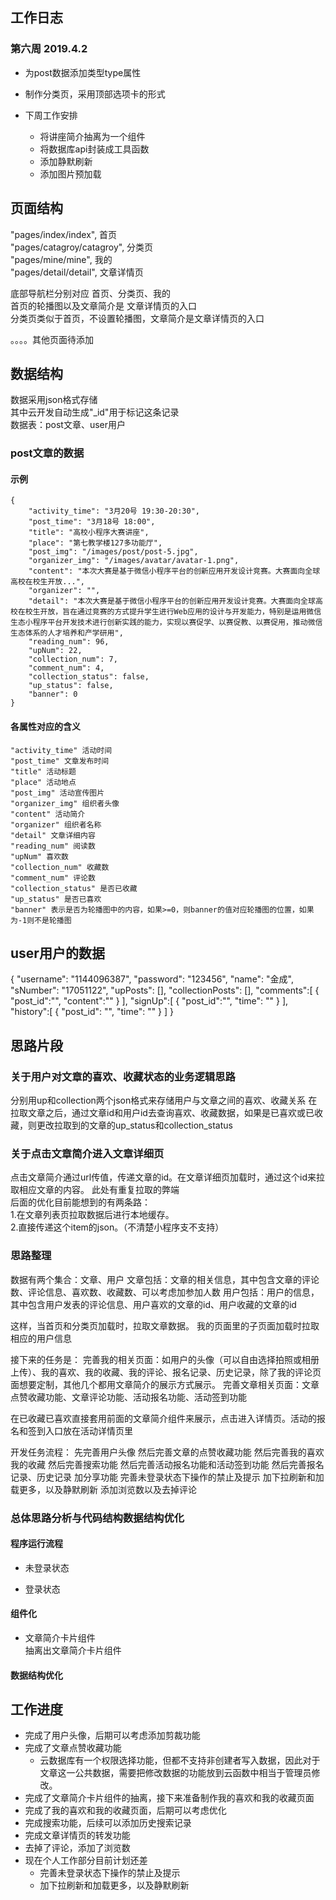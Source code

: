## 工作日志
### 第六周 2019.4.2
- 为post数据添加类型type属性
- 制作分类页，采用顶部选项卡的形式

- 下周工作安排
    + 将讲座简介抽离为一个组件
    + 将数据库api封装成工具函数
    + 添加静默刷新
    + 添加图片预加载



## 页面结构
  "pages/index/index",        首页      
  "pages/catagroy/catagroy",  分类页      
  "pages/mine/mine",          我的      
  "pages/detail/detail",          文章详情页      
   

  底部导航栏分别对应 首页、分类页、我的     
  首页的轮播图以及文章简介是 文章详情页的入口        
  分类页类似于首页，不设置轮播图，文章简介是文章详情页的入口      

  。。。。其他页面待添加      

## 数据结构
数据采用json格式存储          
其中云开发自动生成"_id"用于标记这条记录         
数据表：post文章、user用户       

### post文章的数据
#### 示例
    {
        "activity_time": "3月20号 19:30-20:30",
        "post_time": "3月18号 18:00",
        "title": "高校小程序大赛讲座",
        "place": "第七教学楼127多功能厅",
        "post_img": "/images/post/post-5.jpg",
        "organizer_img": "/images/avatar/avatar-1.png",
        "content": "本次大赛是基于微信小程序平台的创新应用开发设计竞赛。大赛面向全球高校在校生开放...",
        "organizer": "",
        "detail": "本次大赛是基于微信小程序平台的创新应用开发设计竞赛。大赛面向全球高校在校生开放，旨在通过竞赛的方式提升学生进行Web应用的设计与开发能力，特别是运用微信生态小程序平台开发技术进行创新实践的能力，实现以赛促学、以赛促教、以赛促用，推动微信生态体系的人才培养和产学研用",
        "reading_num": 96,
        "upNum": 22,
        "collection_num": 7,
        "comment_num": 4,
        "collection_status": false,
        "up_status": false,
        "banner": 0
    }
#### 各属性对应的含义
    "activity_time" 活动时间
    "post_time" 文章发布时间
    "title" 活动标题
    "place" 活动地点
    "post_img" 活动宣传图片
    "organizer_img" 组织者头像 
    "content" 活动简介
    "organizer" 组织者名称
    "detail" 文章详细内容
    "reading_num" 阅读数
    "upNum" 喜欢数
    "collection_num" 收藏数
    "comment_num" 评论数
    "collection_status" 是否已收藏
    "up_status" 是否已喜欢
    "banner" 表示是否为轮播图中的内容，如果>=0，则banner的值对应轮播图的位置，如果为-1则不是轮播图

## user用户的数据
{
    "username": "1144096387",
    "password": "123456",
    "name": "金成",
    "sNumber": "17051122",
    "upPosts": [],
    "collectionPosts": [],
    "comments":[
        {
            "post_id":"",
            "content":""
        }
    ],
    "signUp":[
        {
            "post_id":"",
            "time": ""
        }
    ],
    "history":[
        {
            "post_id": "",
            "time": ""
        }
    ]
}

## 思路片段
### 关于用户对文章的喜欢、收藏状态的业务逻辑思路
分别用up和collection两个json格式来存储用户与文章之间的喜欢、收藏关系
在拉取文章之后，通过文章id和用户id去查询喜欢、收藏数据，如果是已喜欢或已收藏，则更改拉取到的文章的up_status和collection_status

### 关于点击文章简介进入文章详细页
点击文章简介通过url传值，传递文章的id。在文章详细页加载时，通过这个id来拉取相应文章的内容。
此处有重复拉取的弊端      
后面的优化目前能想到的有两条路：      
1.在文章列表页拉取数据后进行本地缓存。      
2.直接传递这个item的json。（不清楚小程序支不支持）    





### 思路整理

数据有两个集合：文章、用户
文章包括：文章的相关信息，其中包含文章的评论数、评论信息、喜欢数、收藏数、可以考虑加参加人数
用户包括：用户的信息，其中包含用户发表的评论信息、用户喜欢的文章的id、用户收藏的文章的id

这样，当首页和分类页加载时，拉取文章数据。
我的页面里的子页面加载时拉取相应的用户信息

接下来的任务是：
完善我的相关页面：如用户的头像（可以自由选择拍照或相册上传）、我的喜欢、我的收藏、我的评论、报名记录、历史记录，除了我的评论页面想要定制，其他几个都用文章简介的展示方式展示。
完善文章相关页面：文章点赞收藏功能、文章评论功能、活动报名功能、活动签到功能

在已收藏已喜欢直接套用前面的文章简介组件来展示，点击进入详情页。活动的报名和签到入口放在活动详情页里


开发任务流程：
先完善用户头像
然后完善文章的点赞收藏功能
然后完善我的喜欢我的收藏
然后完善搜索功能
然后完善活动报名功能和活动签到功能
然后完善报名记录、历史记录
加分享功能
完善未登录状态下操作的禁止及提示
加下拉刷新和加载更多，以及静默刷新
添加浏览数以及去掉评论

### 总体思路分析与代码结构数据结构优化

#### 程序运行流程
- 未登录状态            

- 登录状态          
#### 组件化 
- 文章简介卡片组件          
抽离出文章简介卡片组件
#### 数据结构优化


## 工作进度
- 完成了用户头像，后期可以考虑添加剪裁功能
- 完成了文章点赞收藏功能
    + 云数据库有一个权限选择功能，但都不支持非创建者写入数据，因此对于文章这一公共数据，需要把修改数据的功能放到云函数中相当于管理员修改。
- 完成了文章简介卡片组件的抽离，接下来准备制作我的喜欢和我的收藏页面
- 完成了我的喜欢和我的收藏页面，后期可以考虑优化
- 完成搜索功能，后续可以添加历史搜索记录
- 完成文章详情页的转发功能
- 去掉了评论，添加了浏览数
- 现在个人工作部分目前计划还差 
    + 完善未登录状态下操作的禁止及提示
    + 加下拉刷新和加载更多，以及静默刷新



